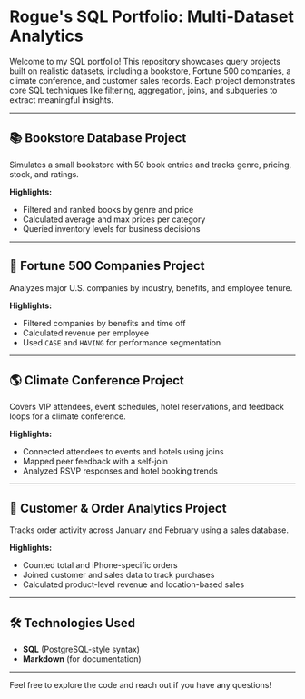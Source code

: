 # Rogue's SQL Portfolio: Multi-Dataset Analytics

Welcome to my SQL portfolio! This repository showcases query projects built on realistic datasets, including a bookstore, Fortune 500 companies, a climate conference, and customer sales records. Each project demonstrates core SQL techniques like filtering, aggregation, joins, and subqueries to extract meaningful insights.

---

## 📚 Bookstore Database Project  
Simulates a small bookstore with 50 book entries and tracks genre, pricing, stock, and ratings.

**Highlights:**
- Filtered and ranked books by genre and price  
- Calculated average and max prices per category  
- Queried inventory levels for business decisions

---

## 💼 Fortune 500 Companies Project  
Analyzes major U.S. companies by industry, benefits, and employee tenure.

**Highlights:**
- Filtered companies by benefits and time off  
- Calculated revenue per employee  
- Used `CASE` and `HAVING` for performance segmentation

---

## 🌎 Climate Conference Project  
Covers VIP attendees, event schedules, hotel reservations, and feedback loops for a climate conference.

**Highlights:**
- Connected attendees to events and hotels using joins  
- Mapped peer feedback with a self-join  
- Analyzed RSVP responses and hotel booking trends

---

## 🧾 Customer & Order Analytics Project  
Tracks order activity across January and February using a sales database.

**Highlights:**
- Counted total and iPhone-specific orders  
- Joined customer and sales data to track purchases  
- Calculated product-level revenue and location-based sales

---

## 🛠️ Technologies Used

- **SQL** (PostgreSQL-style syntax)
- **Markdown** (for documentation)

---

Feel free to explore the code and reach out if you have any questions!

